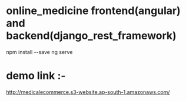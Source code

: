 # online_medicine frontend(angular) and backend(django_rest_framework)

npm install --save
ng serve

# demo link :-
http://medicalecommerce.s3-website.ap-south-1.amazonaws.com/
